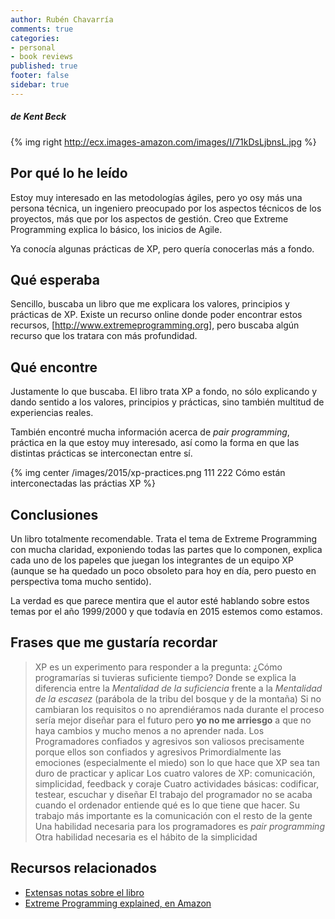 ```yaml
---
author: Rubén Chavarría
comments: true
categories: 
- personal
- book reviews
published: true
footer: false
sidebar: true
---
```


##### de Kent Beck

{% img right http://ecx.images-amazon.com/images/I/71kDsLjbnsL.jpg %}

## Por qué lo he leído

Estoy muy interesado en las metodologías ágiles, pero yo osy más una persona
técnica, un ingeniero preocupado por los aspectos técnicos de los proyectos,
más que por los aspectos de gestión. Creo que Extreme Programming explica lo
básico, los inicios de Agile.

Ya conocía algunas prácticas de XP, pero quería conocerlas más a fondo.

<!-- more -->

## Qué esperaba

Sencillo, buscaba un libro que me explicara los valores, principios y prácticas
de XP. Existe un recurso online donde poder encontrar estos recursos,
[http://www.extremeprogramming.org],
pero buscaba algún recurso que los tratara con más profundidad.

## Qué encontre

Justamente lo que buscaba. El libro trata XP a fondo, no sólo explicando y
dando sentido a los valores, principios y prácticas, sino también multitud
de experiencias reales.

También encontré mucha información acerca de *pair programming*, práctica
en la que estoy muy interesado, así como la forma en que las distintas
prácticas se interconectan entre sí.

{% img center /images/2015/xp-practices.png 111 222 Cómo están interconectadas las práctias XP %}

## Conclusiones

Un libro totalmente recomendable. Trata el tema de Extreme Programming con
mucha claridad, exponiendo todas las partes que lo componen, explica cada
uno de los papeles que juegan los integrantes de un equipo XP (aunque se
ha quedado un poco obsoleto para hoy en día, pero puesto en perspectiva
toma mucho sentido).

La verdad es que parece mentira que el autor esté hablando sobre estos
temas por el año 1999/2000 y que todavía en 2015 estemos como estamos.

## Frases que me gustaría recordar

> XP es un experimento para responder a la pregunta: ¿Cómo programarías si
tuvieras suficiente tiempo? Donde se explica la diferencia entre la *Mentalidad
de la suficiencia* frente a la *Mentalidad de la escasez* (parábola de la
tribu del bosque y de la montaña)
> Si no cambiaran los requisitos o no aprendiéramos nada durante el proceso
sería mejor diseñar para el futuro pero **yo no me
arriesgo** a que no haya cambios y mucho menos a no aprender nada.
> Los Programadores confiados y agresivos son valiosos precisamente porque ellos
son confiados y agresivos
> Primordialmente las emociones (especialmente el miedo) son lo que hace que XP
sea tan duro de practicar y aplicar
> Los cuatro valores de XP: comunicación, simplicidad, feedback y coraje
> Cuatro actividades básicas: codificar, testear, escuchar y diseñar
> El trabajo del programador no se acaba cuando el ordenador entiende qué es lo
que tiene que hacer. Su trabajo más importante es la comunicación con el resto
de la gente
> Una habilidad necesaria para los programadores es *pair programming*
> Otra habilidad necesaria es el hábito de la simplicidad

## Recursos relacionados

- [Extensas notas sobre el libro](https://gist.github.com/rchavarria/1345a4f58a1a712e73a5)
- [Extreme Programming explained, en Amazon](http://www.amazon.es/Extreme-Programming-Explained-Embrace-Embracing/dp/0321278658/ref=sr_1_1?ie=UTF8&qid=1420044502&sr=8-1&keywords=extreme+programming+explained)

